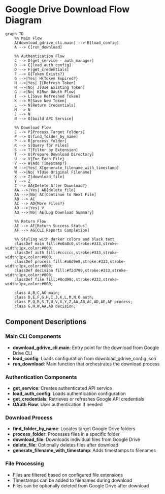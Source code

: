 # Google Drive Download Flow Diagram

```mermaid
graph TD
    %% Main Flow
    A[download_gdrive_cli.main] --> B[load_config]
    A --> C[run_download]
    
    %% Authentication Flow
    C --> D[get_service - auth_manager]
    D --> E[load_auth_config]
    D --> F[get_credentials]
    F --> G{Token Exists?}
    G -->|Yes| H{Token Expired?}
    H -->|Yes| I[Refresh Token]
    H -->|No| J[Use Existing Token]
    G -->|No| K[Run OAuth Flow]
    I --> L[Save Refreshed Token]
    K --> M[Save New Token]
    L --> N[Return Credentials]
    M --> N
    J --> N
    N --> O[build API Service]
    
    %% Download Flow
    C --> P[Process Target Folders]
    P --> Q[find_folder_by_name]
    P --> R[process_folder]
    R --> S[Query for Files]
    S --> T[Filter by Extension]
    T --> U[Prepare Download Directory]
    U --> V{For Each File}
    V --> W{Add Timestamp?}
    W -->|Yes| X[generate_filename_with_timestamp]
    W -->|No| Y[Use Original Filename]
    X --> Z[download_file]
    Y --> Z
    Z --> AA{Delete After Download?}
    AA -->|Yes| AB[delete_file]
    AA -->|No| AC[Continue to Next File]
    AB --> AC
    AC --> AD{More Files?}
    AD -->|Yes| V
    AD -->|No| AE[Log Download Summary]
    
    %% Return Flow
    AE --> AF[Return Success Status]
    AF --> AG[CLI Reports Completion]
    
    %% Styling with darker colors and black text
    classDef main fill:#e0a8c0,stroke:#333,stroke-width:1px,color:#000;
    classDef auth fill:#cccccc,stroke:#333,stroke-width:1px,color:#000;
    classDef process fill:#a6d9e8,stroke:#333,stroke-width:1px,color:#000;
    classDef decision fill:#f2d799,stroke:#333,stroke-width:1px,color:#000;
    classDef file fill:#8cd98c,stroke:#333,stroke-width:1px,color:#000;
    
    class A,B,C,AG main;
    class D,E,F,G,H,I,J,K,L,M,N,O auth;
    class P,Q,R,S,T,U,V,X,Y,Z,AA,AB,AC,AD,AE,AF process;
    class G,H,W,AA,AD decision;
```

## Component Descriptions

### Main CLI Components
- **download_gdrive_cli.main**: Entry point for the download from Google Drive CLI
- **load_config**: Loads configuration from download_gdrive_config.json
- **run_download**: Main function that orchestrates the download process

### Authentication Components
- **get_service**: Creates authenticated API service
- **load_auth_config**: Loads authentication configuration
- **get_credentials**: Retrieves or refreshes Google API credentials
- **OAuth Flow**: User authentication if needed

### Download Process
- **find_folder_by_name**: Locates target Google Drive folders
- **process_folder**: Processes files in a specific folder
- **download_file**: Downloads individual files from Google Drive
- **delete_file**: Optionally deletes files after download
- **generate_filename_with_timestamp**: Adds timestamps to filenames

### File Processing
- Files are filtered based on configured file extensions
- Timestamps can be added to filenames during download
- Files can be optionally deleted from Google Drive after download 